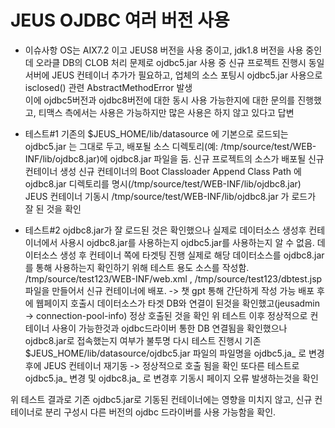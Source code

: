 # JEUS OJDBC 여러 버전 사용  

- 이슈사항
OS는 AIX7.2 이고 JEUS8 버전을 사용 중이고, jdk1.8 버전을 사용 중인데 오라클 DB의 CLOB 처리 문제로 ojdbc5.jar 사용 중
신규 프로젝트 진행시 동일 서버에 JEUS 컨테이너 추가가 필요하고, 업체의 소스 포팅시 ojdbc5.jar 사용으로 isclosed() 관련 AbstractMethodError 발생  
이에 ojdbc5버전과 ojdbc8버전에 대한 동시 사용 가능한지에 대한 문의를 진행했고, 티맥스 측에서는 사용은 가능하지만 많은 사용은 하지 않고 있다고 답변


- 테스트#1
기존의 $JEUS_HOME/lib/datasource 에 기본으로 로드되는 ojdbc5.jar 는 그대로 두고, 배포될 소스 디렉토리(예: /tmp/source/test/WEB-INF/lib/ojdbc8.jar)에 ojdbc8.jar 파일을 둠.
신규 프로젝트의 소스가 배포될 신규 컨테이너 생성
신규 컨테이너의 Boot Classloader Append Class Path 에 ojdbc8.jar 디렉토리를 명시(/tmp/source/test/WEB-INF/lib/ojdbc8.jar)
JEUS 컨테이너 기동시 /tmp/source/test/WEB-INF/lib/ojdbc8.jar 가 로드가 잘 된 것을 확인


- 테스트#2
ojdbc8.jar가 잘 로드된 것은 확인했으나 실제로 데이터소스 생성후 컨테이너에서 사용시 ojdbc8.jar를 사용하는지 ojdbc5.jar를 사용하는지 알 수 없음.
데이터소스 생성 후 컨테이너 쪽에 타겟팅 진행
실제로 해당 데이터소스를 ojdbc8.jar를 통해 사용하는지 확인하기 위해 테스트 용도 소스를 작성함.
/tmp/source/test123/WEB-INF/web.xml , /tmp/source/test123/dbtest.jsp 파일을 만들어서 신규 컨테이너에 배포. -> 챗 gpt 통해 간단하게 작성 가능
배포 후에 웹페이지 호출시 데이터소스가 타겟 DB와 연결이 된것을 확인했고(jeusadmin -> connection-pool-info) 정상 호출된 것을 확인
위 테스트 이후 정상적으로 컨테이너 사용이 가능한것과 ojdbc드라이버 통한 DB 연결됨을 확인했으나 ojdbc8.jar로 접속했는지 여부가 불투명
다시 테스트 진행시 기존 $JEUS_HOME/lib/datasource/ojdbc5.jar 파일의 파일명을 ojdbc5.ja_ 로 변경 후에 JEUS 컨테이너 재기동 -> 정상적으로 호출 됨을 확인
또다른 테스트로 ojdbc5.ja_ 변경 및 ojdbc8.ja_ 로 변경후 기동시 페이지 오류 발생하는것을 확인


위 테스트 결과로 기존 ojdbc5.jar로 기동된 컨테이너에는 영향을 미치지 않고, 신규 컨테이너로 분리 구성시 다른 버전의 ojdbc 드라이버를 사용 가능함을 확인.


